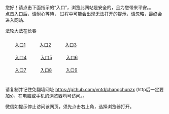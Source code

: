 您好！请点击下面指示的“入口”，浏览此网站是安全的，且为您带来平安。。 <br/>
点击入口后，请耐心等待， 过程中可能会出现无法打开的提示，请忽略，最终会进入网站. </br>

法轮大法在长春<br/>
<div style="padding:10px"><a style="margin:20px" target="_blank" href="https://d3rzn2j4k2kt8q.cloudfront.net/2Qpsp?qdizdvy" id="ccLink1" rel="nofollow">入口1</a> <a target="_blank" style="margin:20px" href="https://dagq067fyh9dp.cloudfront.net/2Qpsp?ifuqcx" id="ccLink2" rel="nofollow">入口2</a> <a style="margin:20px" target="_blank" href="https://d2ik0a8gquqr3.cloudfront.net/2Qpsp?dcths" id="ccLink3" rel="nofollow">入口3</a></div>

<div style="padding:10px" ><a style="margin:20px" target="_blank" href="https://d3rzn2j4k2kt8q.cloudfront.net/2Qpsp?qdizdvy" id="ccLink4" rel="nofollow">入口4</a> <a style="margin:20px" href="https://dagq067fyh9dp.cloudfront.net/2Qpsp?ifuqcx" target="_blank" id="ccLink5" rel="nofollow">入口5</a> <a style="margin:20px" href="https://d2ik0a8gquqr3.cloudfront.net/2Qpsp?dcths" target="_blank" id="ccLink6" rel="nofollow">入口6</a></div>

<div style="padding:10px"><a style="margin:20px" target="_blank" href="https://d3rzn2j4k2kt8q.cloudfront.net/2Qpsp?qdizdvy" id="ccLink7" rel="nofollow">入口7</a> <a style="margin:20px" href="https://dagq067fyh9dp.cloudfront.net/2Qpsp?ifuqcx" target="_blank" id="ccLink8" rel="nofollow">入口8</a> <a style="margin:20px" target="_blank" href="https://d2ik0a8gquqr3.cloudfront.net/2Qpsp?dcths" id="ccLink9" rel="nofollow">入口9</a></div>

<br/>



请复制并记住免翻墙网址 https://github.com/yntd/changchunzx (http后一定要加s)，在电脑或手机的浏览器均可访问。。<br/>

微信如提示停止访问该网页，须先点击右上角，选择浏览器打开。
